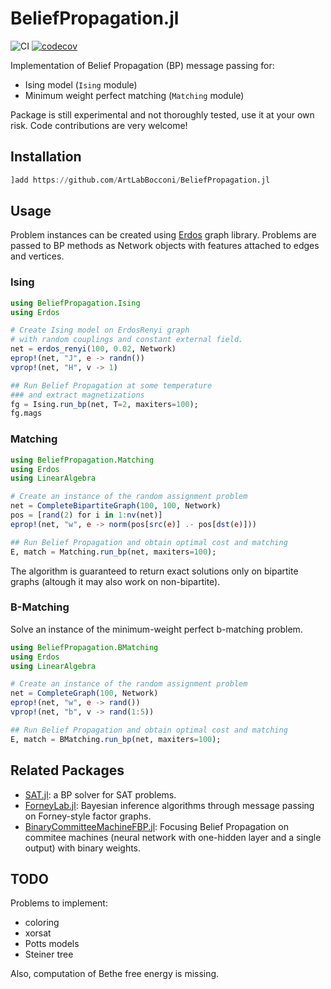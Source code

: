 # BeliefPropagation.jl

![CI](https://github.com/CarloLucibello/BeliefPropagation.jl/workflows/CI/badge.svg)
[![codecov](https://codecov.io/gh/CarloLucibello/BeliefPropagation.jl/branch/master/graph/badge.svg?token=EWNYPD7ASX)](https://codecov.io/gh/CarloLucibello/BeliefPropagation.jl)

Implementation of Belief Propagation (BP) message passing for:

- Ising model (`Ising` module)
- Minimum weight perfect matching (`Matching` module)

Package is still experimental and not thoroughly tested, use it at your own risk.
Code contributions are very welcome!

## Installation

```julia
]add https://github.com/ArtLabBocconi/BeliefPropagation.jl
```

## Usage

Problem instances can be created using [Erdos](https://github.com/CarloLucibello/Erdos.jl) graph library. Problems are passed to  BP methods as Network objects with features attached to edges and vertices.

### Ising

```julia
using BeliefPropagation.Ising
using Erdos 

# Create Ising model on ErdosRenyi graph
# with random couplings and constant external field.
net = erdos_renyi(100, 0.02, Network)
eprop!(net, "J", e -> randn())
vprop!(net, "H", v -> 1)

## Run Belief Propagation at some temperature
### and extract magnetizations
fg = Ising.run_bp(net, T=2, maxiters=100);
fg.mags
```

### Matching

```julia
using BeliefPropagation.Matching
using Erdos 
using LinearAlgebra

# Create an instance of the random assignment problem
net = CompleteBipartiteGraph(100, 100, Network)
pos = [rand(2) for i in 1:nv(net)]
eprop!(net, "w", e -> norm(pos[src(e)] .- pos[dst(e)]))

## Run Belief Propagation and obtain optimal cost and matching
E, match = Matching.run_bp(net, maxiters=100);
```

The algorithm is guaranteed to return exact solutions only on bipartite graphs
(altough it may also work on non-bipartite).

### B-Matching

Solve an instance of the minimum-weight perfect b-matching problem.

```julia
using BeliefPropagation.BMatching
using Erdos 
using LinearAlgebra

# Create an instance of the random assignment problem
net = CompleteGraph(100, Network)
eprop!(net, "w", e -> rand())
vprop!(net, "b", v -> rand(1:5))

## Run Belief Propagation and obtain optimal cost and matching
E, match = BMatching.run_bp(net, maxiters=100);
```

## Related Packages

- [SAT.jl](https://github.com/CarloLucibello/SAT.jl): a BP solver for SAT problems.
- [ForneyLab.jl](https://github.com/biaslab/ForneyLab.jl): Bayesian inference algorithms through message passing on Forney-style factor graphs.
- [BinaryCommitteeMachineFBP.jl](BinaryCommitteeMachineFBP.jl): Focusing Belief Propagation on commitee machines (neural network with one-hidden layer and a single output) with binary weights.

## TODO

Problems to implement:

- coloring
- xorsat
- Potts models
- Steiner tree

Also, computation of Bethe free energy is missing.
